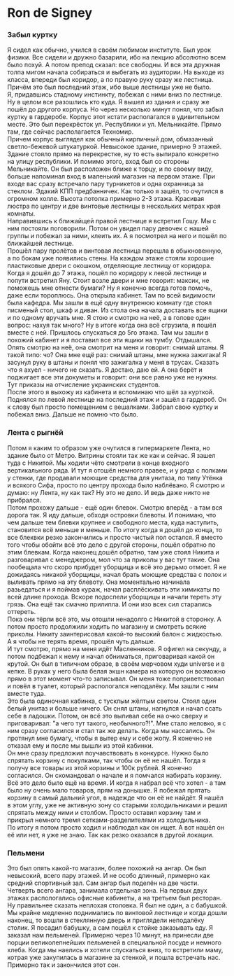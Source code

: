 # Ron de Signey
### Забыл куртку
Я сидел как обычно, учился в своём любимом институте. Был урок физики. Все сидели и дружно базарили, ибо на лекцию абсолютно всем было похуй. А потом препод сказал: все свободны. И вся эта дружная толпа мигом начала собираться и выбегать из аудитории. 
На выходе из класса, впереди был коридор, а по правую руку сразу же лестница. Причём это был последний этаж, ибо выше лестницы уже не было. \
Я, придавшись стадному инстинкту, побежал с ними вниз по лестнице. Ну в целом все разошлись кто куда. Я вышел из здания и сразу же пошёл до другого корпуса. Но через несколько минут понял, что забыл куртку в гардеробе.
Корпус этот кстати располагался в удивительном месте. Это был перекрёсток ул. Республики и ул. Мельникайте. Прямо там, где сейчас располагается Техномир. \
Причем корпус выглядел как обычный кирпичный дом, обмазанный светло-бежевой штукатуркой. Невысокое здание, примерно 9 этажей. Здание стояло прямо на перекрестке, ну то есть выпирало конкретно на улицу республики. И помимо этого, вход был со стороны Мельникайте. Он был расположен ближе к торцу, и по своему виду, больше напоминал вход в маленький магазин на первом этаже. При входе вас сразу встречало пару турникетов и одна охранница за стеклом. Эдакий КПП предбанничек.
Как только я зашёл, то очутился в огромном холле. Высота потолка примерно 2-3 этажа. Красивая люстра по центру и две винтовые лестницы в нескольких метрах края комнаты. \
Направившись к ближайщей правой лестнице я встретил Гошу. Мы с ним постояли поговорили. Потом он увидел пару девочек с нашей группы и побежал за ними, клеить их. А я посмотрел на него и пошёл по ближайшей лестнице. \
Прошёл пару пролётов и винтовая лестница перешла в обыкновенную, а по бокам уже появились стены. На каждом этаже стояли хорошие пластиковые двери с окошком, отделяющие лестницу от коридора. \
Когда я дошёл до 7 этажа, пошёл по коридору к левой лестнице и попути встретил Яну. Стоит возле двери и мне говорит: максик, не поможешь мне отнести бумаги? Ну я конечно всегда готов помочь, даже если тороплюсь. Она открыла кабинет. Там по всей видимости была кафедра. Мы зашли в ещё одну внутренюю комнату где стоял писменый стол, шкаф и диван. Из стола она начала доставать все ящики и по одному вручать мне. Я стою и смотрю на неё, а в голове один вопрос: нахуя так много? Ну в итоге когда она всё сгрузила, я пошёл вместе с ней. Пришлось спускаться до 5го этажа. Там мы зашли в похожий кабинет и я поставил все эти ящики на тумбу. Отдышался. Опять смотрю на неё, она смотрит на меня и говорит: снимай штаны. Я такой типо: чо? Она мне ещё раз: снимай штаны, мне нужна зажигака! Я засунул руку в штаны и понял что зажигалка у меня в трусах. Сказать что я ахуел - ничего не сказать. Я достаю, даю ей. А она берёт и поджигает все эти докуметы и говорит: они все равно уже не нужны. Тут приказы на отчисление украинских студентов. \
После этого я выхожу из кабинета и вспоминаю что шёл за курткой. Поднялся по левой лестнице на последний этаж и зашёл в гардероб. Он к слову был просто помещением с вешалками. Забрал свою куртку и побежал вниз. Дальше не помню что было. 
### Лента с рыгнёй
Потом я каким то образом уже очутился в гипермаркете Лента, но здание было от Метро. Витрины стояли так же как и сейчас. Я зашел туда с Никитой. Мы ходили чёто смотрели в конце входного вертикального ряда. И тут я отошёл немного правее, и у ряда с полками у стенки, где продавали моющие средства для унитаза, по типу Утёнка и всякого Сифа, просто по центру прохода было наблёвано. Я смотрю и думаю: ну Лента, ну как так? Ну это не дело. И ведь даже никто не прибрался. \
Потом прохожу дальше - ещё один блевок. Смотрю вперёд - а там вся дорога так. Я иду дальше, обходя островки блевоты. И понимаю, что чем дальше тем блевки крупнее и свободного места, куда наступить, становится всё меньше и меньше. По итогу когда я дошёл до конца, то все блеквки резко закончились и просто чистый пол остался. Я вместо того чтобы обойти всё это дело с другой стороны, пошёл обратно по этим блевкам. Когда наконец дошёл обратно, там уже стоял Никита и разговаривал с менеджером, мол что за приколы у вас тут такие. Она пообещала что скоро прибудет уборщица и всё это дерьмо отмоет. Я не дожидаясь никакой уборщицы, начал брать моющие средства с полок и выливать прямо на эту блевоту. Она моментально начинала разьедаться и я поймав кураж, начал расплёскивать эти химикаты по всей длине прохода. Вскоре подоспели уборщицы и начали тереть эту грязь. Она ещё так смачно прилипла. И они изо всех сил старались оттереть. \
Пока они тёрли всё это, мы отошли ненадолго с Никитой в сторонку. А потом просто продолжили ходить по магазину и смотреть всякие приколы. Никиту заинтерисовал какой-то высокий балон с жидкостью. А я чтобы не терять время, прошёл чуть дальше. \
И тут смотрю, прямо на меня идёт Масленников. Я офигел на секунду, а потом подбежал к нему и начал обниматься, приговаривая какой он крутой. Он был в типичном образе, в своём мерчовом худи universe и в кепке. В руках у него была белая экшн камера на которую он возможно прямо в этот момент что-то записывал.
Он меня тоже поприветствовал и повёл в туалет, который распологался неподалёку. Мы зашли с ним вместе туда. \
Это была одиночная кабинка, с тусклым жёлтым светом. Стоял один белый унитаз и больше ничего. Он снял штаны, нагнулся и начал ссать себе в ладошки. Потом, он всё это выливал себе на очко сверху и приговаривал: "а чего тут такого, необычного?!". Мне стало неловко, я с ним сразу согласился и стал так же делать. Когда мы нассались. Он протянул мне бумагу, чтобы я вытер ему и себе жопу. Я конечно не отказал ему и после мы вышли из этой кабинки. \
Он мне сразу предложил поучавствовать в конкурсе. Нужно было спрятать корзину с покупками, так чтобы он её не нашёл. Тогда я получу все товары из этой корзины и 100к рублей. Я конечно согласился. Он скомандовал о начале и я помчался набирать корзину. Всё это дело было ещё на время. И когда я набрал всё что хотел - а там было ну очень мало товаров, прям на донышке. Я побежал прятать корзину в самый дальний угол, в надежде что он её не найдёт. Я нашёл в этом углу, уже не активную зону со старыми холодильниками и решил спрятать между ними и столбом. Просто оставил корзину там и прикрыл немного тремя сетками-разделителями из холодильника. \
По итогу я потом просто ходил и наблюдал как он ищет. А вот нашёл он её или нет, я уже не знаю. Так как резко оказался в другой локации. 
### Пельмени
Это был опять какой-то магазин, более похожий на ангар. Он был невысокий, всего пару этажей. И не особо длинный, примерно как средний спортивный зал. Сам ангар был поделён на две части. Четверть всего ангара, занимала отдельная зона. На первых двух этажах распологались офисные кабинеты, а на третьем был ресторан. Ну правильнее сказать неплохая столовка. Я был не один, а с бабушкой. Мы крайне медленно поднимались по винтовой лестнице и когда дошли наконец, то вошли в стеклянную дверь и приглядели неподалёку столик. Я посадил бабушку, а сам пошёл к стойке заказывать еду. Я заказал нам пельменей. Примерно через 10 минут, на принесли две порции великолепнейших пельменей в специальной посуде и немного хлеба. Когда мы наелись и хотели спускаться вниз, то встретили маму, котрая уже закупилась в магазине за стенкой, и пошла встречать нас. \
Примерно так и закончился этот сон.
